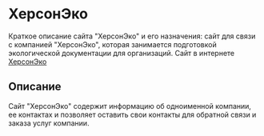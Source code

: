 # ХерсонЭко

Краткое описание сайта "ХерсонЭко" и его назначения: сайт для связи с компанией "ХерсонЭко", которая занимается подготовкой экологической документации для организаций.
Сайт в интернете [ХерсонЭко](http://www.hersoneco.ru)

## Описание

Сайт "ХерсонЭко" содержит информацию об одноименной компании, ее контактах и позволяет оставить свои контакты для обратной связи и заказа услуг компании.
